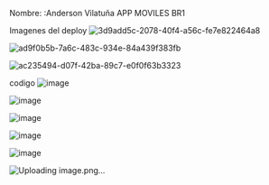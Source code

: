 
Nombre: :Anderson Vilatuña
APP MOVILES
BR1

Imagenes del deploy 
![3d9add5c-2078-40f4-a56c-fe7e822464a8](https://github.com/user-attachments/assets/345421fc-4a13-48bd-b428-024744440730)


![ad9f0b5b-7a6c-483c-934e-84a439f383fb](https://github.com/user-attachments/assets/26a686ce-4c79-4a36-9baf-3b88c2e12383)


![ac235494-d07f-42ba-89c7-e0f0f63b3323](https://github.com/user-attachments/assets/6fcd67fb-3139-4e16-a66c-4c860c045a2c)



codigo
![image](https://github.com/user-attachments/assets/9a5aa8cb-5984-4c3f-88df-bcb88051f040)



![image](https://github.com/user-attachments/assets/9599db45-d5e2-4e29-bcc6-0cd62a3cc149)



![image](https://github.com/user-attachments/assets/1f07a909-409b-4d35-aa43-a0617702c46c)

![image](https://github.com/user-attachments/assets/a32f63da-ff37-4c90-8353-6be274bfe53b)


![image](https://github.com/user-attachments/assets/f3a482d3-674f-4666-bf03-94e53c75d53d)


![Uploading image.png…]()
